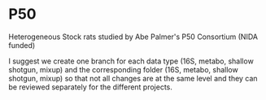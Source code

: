 # P50
Heterogeneous Stock rats studied by Abe Palmer's P50 Consortium (NIDA funded)

I suggest we create one branch for each data type (16S, metabo, shallow shotgun, mixup) and the corresponding folder (16S, metabo, shallow shotgun, mixup) so that not all changes are at the same level and they can be reviewed separately for the different projects.
